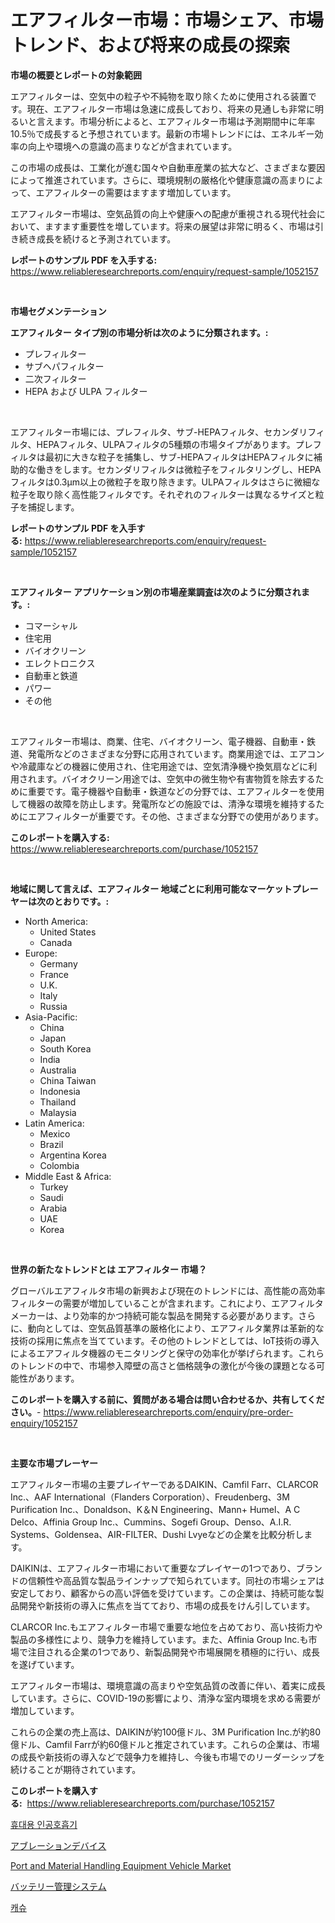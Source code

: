 <p><h1>エアフィルター市場：市場シェア、市場トレンド、および将来の成長の探索</h1></p><p><strong>市場の概要とレポートの対象範囲</strong></p>
<p><p>エアフィルターは、空気中の粒子や不純物を取り除くために使用される装置です。現在、エアフィルター市場は急速に成長しており、将来の見通しも非常に明るいと言えます。市場分析によると、エアフィルター市場は予測期間中に年率10.5％で成長すると予想されています。最新の市場トレンドには、エネルギー効率の向上や環境への意識の高まりなどが含まれています。</p><p>この市場の成長は、工業化が進む国々や自動車産業の拡大など、さまざまな要因によって推進されています。さらに、環境規制の厳格化や健康意識の高まりによって、エアフィルターの需要はますます増加しています。</p><p>エアフィルター市場は、空気品質の向上や健康への配慮が重視される現代社会において、ますます重要性を増しています。将来の展望は非常に明るく、市場は引き続き成長を続けると予測されています。</p></p>
<p><strong>レポートのサンプル PDF を入手する:</strong> <a href="https://www.reliableresearchreports.com/enquiry/request-sample/1052157">https://www.reliableresearchreports.com/enquiry/request-sample/1052157</a></p>
<p>&nbsp;</p>
<p><strong>市場セグメンテーション</strong></p>
<p><strong>エアフィルター タイプ別の市場分析は次のように分類されます。:</strong></p>
<p><ul><li>プレフィルター</li><li>サブヘパフィルター</li><li>二次フィルター</li><li>HEPA および ULPA フィルター</li></ul></p>
<p>&nbsp;</p>
<p><p>エアフィルター市場には、プレフィルタ、サブ-HEPAフィルタ、セカンダリフィルタ、HEPAフィルタ、ULPAフィルタの5種類の市場タイプがあります。プレフィルタは最初に大きな粒子を捕集し、サブ-HEPAフィルタはHEPAフィルタに補助的な働きをします。セカンダリフィルタは微粒子をフィルタリングし、HEPAフィルタは0.3μm以上の微粒子を取り除きます。ULPAフィルタはさらに微細な粒子を取り除く高性能フィルタです。それぞれのフィルターは異なるサイズと粒子を捕捉します。</p></p>
<p><strong>レポートのサンプル PDF を入手する:</strong>&nbsp;<a href="https://www.reliableresearchreports.com/enquiry/request-sample/1052157">https://www.reliableresearchreports.com/enquiry/request-sample/1052157</a></p>
<p>&nbsp;</p>
<p><strong> エアフィルター アプリケーション別の市場産業調査は次のように分類されます。:</strong></p>
<p><ul><li>コマーシャル</li><li>住宅用</li><li>バイオクリーン</li><li>エレクトロニクス</li><li>自動車と鉄道</li><li>パワー</li><li>その他</li></ul></p>
<p>&nbsp;</p>
<p><p>エアフィルター市場は、商業、住宅、バイオクリーン、電子機器、自動車・鉄道、発電所などのさまざまな分野に応用されています。商業用途では、エアコンや冷蔵庫などの機器に使用され、住宅用途では、空気清浄機や換気扇などに利用されます。バイオクリーン用途では、空気中の微生物や有害物質を除去するために重要です。電子機器や自動車・鉄道などの分野では、エアフィルターを使用して機器の故障を防止します。発電所などの施設では、清浄な環境を維持するためにエアフィルターが重要です。その他、さまざまな分野での使用があります。</p></p>
<p><strong>このレポートを購入する:</strong>&nbsp; <a href="https://www.reliableresearchreports.com/purchase/1052157">https://www.reliableresearchreports.com/purchase/1052157</a></p>
<p>&nbsp;</p>
<p><strong>地域に関して言えば、エアフィルター 地域ごとに利用可能なマーケットプレーヤーは次のとおりです。:</strong></p>
<p><ul>
    <li>
        North America:
        <ul>
            <li>United States</li>
            <li>Canada</li>
        </ul>
    </li>
    <li>
        Europe:
        <ul>
            <li>Germany</li>
            <li>France</li>
            <li>U.K.</li>
            <li>Italy</li>
            <li>Russia</li>
        </ul>
    </li>
    <li>
        Asia-Pacific:
        <ul>
            <li>China</li>
            <li>Japan</li>
            <li>South Korea</li>
            <li>India</li>
            <li>Australia</li>
            <li>China Taiwan</li>
            <li>Indonesia</li>
            <li>Thailand</li>
            <li>Malaysia</li>
        </ul>
    </li>
    <li>
        Latin America:
        <ul>
            <li>Mexico</li>
            <li>Brazil</li>
            <li>Argentina Korea</li>
            <li>Colombia</li>
        </ul>
    </li>
    <li>
        Middle East & Africa:
        <ul>
            <li>Turkey</li>
            <li>Saudi</li>
            <li>Arabia</li>
            <li>UAE</li>
            <li>Korea</li>
        </ul>
    </li>
    </ul></p>
<p>&nbsp;</p>
<p><strong>世界の新たなトレンドとは エアフィルター 市場？</strong></p>
<p><p>グローバルエアフィルタ市場の新興および現在のトレンドには、高性能の高効率フィルターの需要が増加していることが含まれます。これにより、エアフィルタメーカーは、より効率的かつ持続可能な製品を開発する必要があります。さらに、動向としては、空気品質基準の厳格化により、エアフィルタ業界は革新的な技術の採用に焦点を当てています。その他のトレンドとしては、IoT技術の導入によるエアフィルタ機器のモニタリングと保守の効率化が挙げられます。これらのトレンドの中で、市場参入障壁の高さと価格競争の激化が今後の課題となる可能性があります。</p></p>
<p><strong>このレポートを購入する前に、質問がある場合は問い合わせるか、共有してください。</strong>- <a href="https://www.reliableresearchreports.com/enquiry/pre-order-enquiry/1052157">https://www.reliableresearchreports.com/enquiry/pre-order-enquiry/1052157</a></p>
<p>&nbsp;</p>
<p><strong>主要な市場プレーヤー</strong></p>
<p><p>エアフィルター市場の主要プレイヤーであるDAIKIN、Camfil Farr、CLARCOR Inc.、AAF International（Flanders Corporation）、Freudenberg、3M Purification Inc.、Donaldson、K＆N Engineering、Mann+ Humel、A C Delco、Affinia Group Inc.、Cummins、Sogefi Group、Denso、A.I.R. Systems、Goldensea、AIR-FILTER、Dushi Lvyeなどの企業を比較分析します。</p><p>DAIKINは、エアフィルター市場において重要なプレイヤーの1つであり、ブランドの信頼性や高品質な製品ラインナップで知られています。同社の市場シェアは安定しており、顧客からの高い評価を受けています。この企業は、持続可能な製品開発や新技術の導入に焦点を当てており、市場の成長をけん引しています。</p><p>CLARCOR Inc.もエアフィルター市場で重要な地位を占めており、高い技術力や製品の多様性により、競争力を維持しています。また、Affinia Group Inc.も市場で注目される企業の1つであり、新製品開発や市場展開を積極的に行い、成長を遂げています。</p><p>エアフィルター市場は、環境意識の高まりや空気品質の改善に伴い、着実に成長しています。さらに、COVID-19の影響により、清浄な室内環境を求める需要が増加しています。</p><p>これらの企業の売上高は、DAIKINが約100億ドル、3M Purification Inc.が約80億ドル、Camfil Farrが約60億ドルと推定されています。これらの企業は、市場の成長や新技術の導入などで競争力を維持し、今後も市場でのリーダーシップを続けることが期待されています。</p></p>
<p><strong>このレポートを購入する:</strong>&nbsp;&nbsp;<a href="https://www.reliableresearchreports.com/purchase/1052157">https://www.reliableresearchreports.com/purchase/1052157</a></p>
<p><p><a href="https://medium.com/@cgqaspvtwatd834/%ED%9C%B4%EB%8C%80%EC%9A%A9-%ED%99%98%EA%B8%B0%EC%9E%A5%EC%B9%98-%EC%8B%9C%EC%9E%A5%EC%9D%80-%EC%8B%9C%EC%9E%A5-%EC%A0%90%EC%9C%A0%EC%9C%A8-%EA%B7%9C%EB%AA%A8-%EB%B0%8F-2031%EB%85%84%EA%B9%8C%EC%A7%80%EC%9D%98-%EC%98%88%EC%83%81-%EC%98%88%EC%B8%A1%EC%97%90-%EC%B4%88%EC%A0%90%EC%9D%84-%EB%A7%9E%EC%B6%94%EA%B3%A0-%EC%9E%88%EC%8A%B5%EB%8B%88%EB%8B%A4-1c739d3bf27b">휴대용 인공호흡기</a></p><p><a href="https://medium.com/@js15987/%E3%82%A2%E3%83%96%E3%83%AC%E3%83%BC%E3%82%B7%E3%83%A7%E3%83%B3%E3%83%87%E3%83%90%E3%82%A4%E3%82%B9%E5%B8%82%E5%A0%B4%E3%81%AF-%E5%B8%82%E5%A0%B4%E3%82%B7%E3%82%A7%E3%82%A2-%E5%B8%82%E5%A0%B4%E5%8B%95%E5%90%91-%E5%B8%82%E5%A0%B4%E6%88%90%E9%95%B7%E3%81%AB%E9%96%A2%E3%81%99%E3%82%8B%E6%83%85%E5%A0%B1%E3%82%92%E6%8F%90%E4%BE%9B%E3%81%97%E3%81%BE%E3%81%99-6f93e8def819">アブレーションデバイス</a></p><p><a href="https://github.com/johnbach50/Market-Research-Report-List-2/blob/main/port-and-material-handling-equipment-vehicle-market.md">Port and Material Handling Equipment Vehicle Market</a></p><p><a href="https://medium.com/@js15987/%E3%83%90%E3%83%83%E3%83%86%E3%83%AA%E3%83%BC%E7%AE%A1%E7%90%86%E3%82%B7%E3%82%B9%E3%83%86%E3%83%A0%E5%B8%82%E5%A0%B4-2031%E5%B9%B4%E3%81%BE%E3%81%A7%E3%81%AE%E3%83%88%E3%83%AC%E3%83%B3%E3%83%89-%E4%BA%88%E6%B8%AC-%E7%AB%B6%E4%BA%89%E5%88%86%E6%9E%90-841993ea87ee">バッテリー管理システム</a></p><p><a href="https://medium.com/@cgqaspvtwatd834/%EC%BA%90%EC%8A%88%EB%84%88%ED%8A%B8-%EC%8B%9C%EC%9E%A5-%EA%B2%BD%EC%9F%81-%EB%B6%84%EC%84%9D-%EC%8B%9C%EC%9E%A5-%EB%8F%99%ED%96%A5-%EB%B0%8F-2031%EB%85%84%EA%B9%8C%EC%A7%80%EC%9D%98-%EC%98%88%EC%B8%A1-44805a579a7f">캐슈</a></p></p>